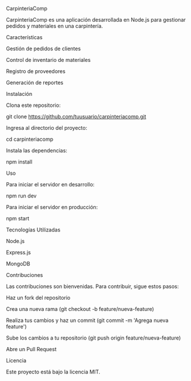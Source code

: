 CarpinteriaComp

CarpinteriaComp es una aplicación desarrollada en Node.js para gestionar pedidos y materiales en una carpintería.

Características

Gestión de pedidos de clientes

Control de inventario de materiales

Registro de proveedores

Generación de reportes

Instalación

Clona este repositorio:

git clone https://github.com/tuusuario/carpinteriacomp.git

Ingresa al directorio del proyecto:

cd carpinteriacomp

Instala las dependencias:

npm install

Uso

Para iniciar el servidor en desarrollo:

npm run dev

Para iniciar el servidor en producción:

npm start

Tecnologías Utilizadas

Node.js

Express.js

MongoDB

Contribuciones

Las contribuciones son bienvenidas. Para contribuir, sigue estos pasos:

Haz un fork del repositorio

Crea una nueva rama (git checkout -b feature/nueva-feature)

Realiza tus cambios y haz un commit (git commit -m 'Agrega nueva feature')

Sube los cambios a tu repositorio (git push origin feature/nueva-feature)

Abre un Pull Request

Licencia

Este proyecto está bajo la licencia MIT.